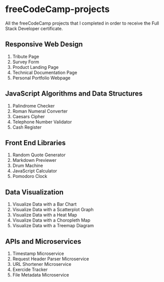 # freeCodeCamp-projects
All the freeCodeCamp projects that I completed in order to receive the Full Stack Developer certificate.

## Responsive Web Design
1. Tribute Page
2. Survey Form
3. Product Landing Page
4. Technical Documentation Page
5. Personal Portfolio Webpage

## JavaScript Algorithms and Data Structures
1. Palindrome Checker
2. Roman Numeral Converter
3. Caesars Cipher
4. Telephone Number Validator
5. Cash Register

## Front End Libraries
1. Random Quote Generator
2. Markdown Previewer
3. Drum Machine
4. JavaScript Calculator
5. Pomodoro Clock

## Data Visualization
1. Visualize Data with a Bar Chart
2. Visualize Data with a Scatterplot Graph
3. Visualize Data with a Heat Map
4. Visualize Data with a Choropleth Map
5. Visualize Data with a Treemap Diagram

## APIs and Microservices
1. Timestamp Microservice
2. Request Header Parser Microservice
3. URL Shortener Microservice
4. Exercide Tracker
5. File Metadata Microservice
